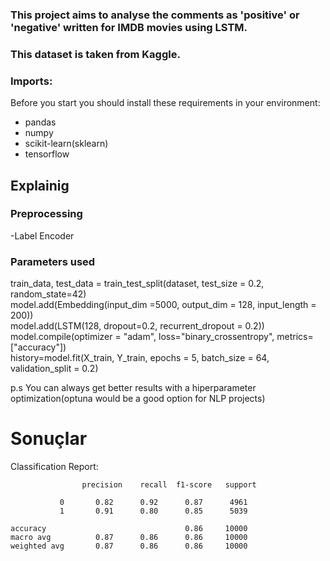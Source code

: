 ### This project aims to analyse the comments as 'positive' or 'negative' written for IMDB movies using LSTM.
### This dataset is taken from Kaggle.

### Imports:
Before you start you should install these requirements in your environment:
- pandas
- numpy
- scikit-learn(sklearn)
- tensorflow

## Explainig
### Preprocessing
-Label Encoder

### Parameters used
train_data, test_data = train_test_split(dataset, test_size = 0.2, random_state=42) <br/>
model.add(Embedding(input_dim =5000, output_dim = 128, input_length = 200)) <br/>
model.add(LSTM(128, dropout=0.2, recurrent_dropout = 0.2)) <br/>
model.compile(optimizer = "adam", loss="binary_crossentropy", metrics=["accuracy"]) <br/>
history=model.fit(X_train, Y_train, epochs = 5, batch_size = 64, validation_split = 0.2) <br/>

p.s You can always get better results with a hiperparameter optimization(optuna would be a good option for NLP projects)

# Sonuçlar

Classification Report:

                    precision    recall  f1-score   support

               0       0.82      0.92      0.87      4961
               1       0.91      0.80      0.85      5039

    accuracy                               0.86     10000
    macro avg          0.87      0.86      0.86     10000
    weighted avg       0.87      0.86      0.86     10000










